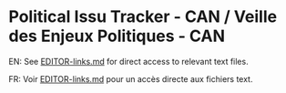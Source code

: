 # Political Issu Tracker - CAN / Veille des Enjeux Politiques - CAN

EN: See [EDITOR-links.md](/EDITOR-links.md) for direct access to relevant text files.

FR: Voir [EDITOR-links.md](/EDITOR-links.md) pour un accès directe aux fichiers text.